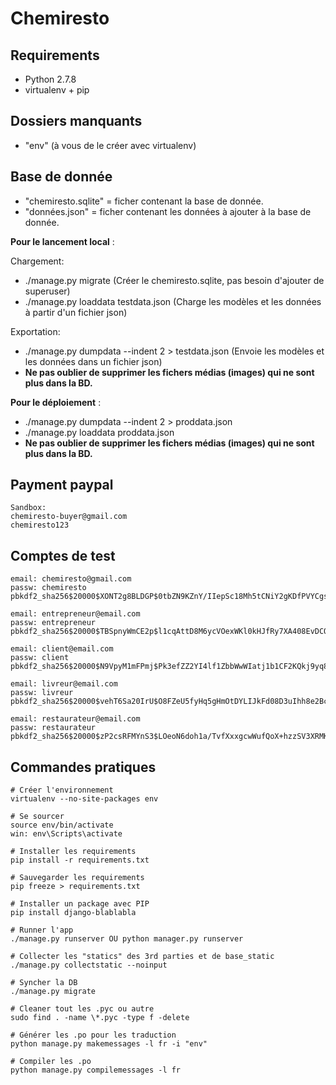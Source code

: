 # Chemiresto

## Requirements

- Python 2.7.8
- virtualenv + pip

## Dossiers manquants

- "env" (à vous de le créer avec virtualenv)

## Base de donnée

- "chemiresto.sqlite" = ficher contenant la base de donnée.
- "données.json" = ficher contenant les données à ajouter à la base de donnée.

**Pour le lancement local** :

Chargement:
- ./manage.py migrate (Créer le chemiresto.sqlite, pas besoin d'ajouter de superuser)
- ./manage.py loaddata testdata.json   (Charge les modèles et les données à partir d'un fichier json)

Exportation:
- ./manage.py dumpdata --indent 2 > testdata.json   (Envoie les modèles et les données dans un fichier json)
- **Ne pas oublier de supprimer les fichers médias (images) qui ne sont plus dans la BD.**

**Pour le déploiement** :

- ./manage.py dumpdata --indent 2 > proddata.json
- ./manage.py loaddata proddata.json
- **Ne pas oublier de supprimer les fichers médias (images) qui ne sont plus dans la BD.**

## Payment paypal

```
Sandbox:
chemiresto-buyer@gmail.com
chemiresto123
```

## Comptes de test

```
email: chemiresto@gmail.com
passw: chemiresto
pbkdf2_sha256$20000$XONT2g8BLDGP$0tbZN9KZnY/IIepSc18Mh5tCNiY2gKDfPVYCgsquGIw=

email: entrepreneur@email.com
passw: entrepreneur
pbkdf2_sha256$20000$TBSpnyWmCE2p$l1cqAttD8M6ycVOexWKl0kHJfRy7XA408EvDCO0sWh4=

email: client@email.com
passw: client
pbkdf2_sha256$20000$N9VpyM1mFPmj$Pk3efZZ2YI4lf1ZbbWwWIatj1b1CF2KQkj9yq8WctE8=

email: livreur@email.com
passw: livreur
pbkdf2_sha256$20000$vehT6Sa20IrU$O8FZeU5fyHq5gHmOtDYLIJkFd08D3uIhh8e2BcaFVvU=

email: restaurateur@email.com
passw: restaurateur
pbkdf2_sha256$20000$zP2csRFMYnS3$LOeoN6doh1a/TvfXxxgcwWufQoX+hzzSV3XRMKvTYxw=
```

## Commandes pratiques

```
# Créer l'environnement 
virtualenv --no-site-packages env

# Se sourcer
source env/bin/activate
win: env\Scripts\activate

# Installer les requirements
pip install -r requirements.txt

# Sauvegarder les requirements
pip freeze > requirements.txt

# Installer un package avec PIP
pip install django-blablabla

# Runner l'app
./manage.py runserver OU python manager.py runserver

# Collecter les "statics" des 3rd parties et de base_static
./manage.py collectstatic --noinput

# Syncher la DB
./manage.py migrate

# Cleaner tout les .pyc ou autre
sudo find . -name \*.pyc -type f -delete

# Générer les .po pour les traduction
python manage.py makemessages -l fr -i "env"

# Compiler les .po
python manage.py compilemessages -l fr
```
